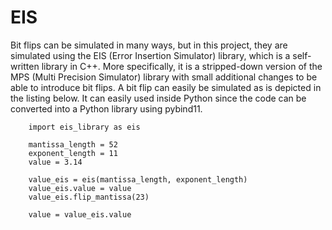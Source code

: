 # EIS

Bit flips can be simulated in many ways, but in this project, they are simulated using the EIS (Error Insertion Simulator) library, which is a self-written library in C++. More specifically, it is a stripped-down version of the MPS (Multi Precision Simulator) library with small additional changes to be able to introduce bit flips. A bit flip can easily be simulated as is depicted in the listing below. It can easily used inside Python since the code can be converted into a Python library using pybind11.

```
    import eis_library as eis

    mantissa_length = 52
    exponent_length = 11
    value = 3.14

    value_eis = eis(mantissa_length, exponent_length)
    value_eis.value = value 
    value_eis.flip_mantissa(23)

    value = value_eis.value
```

